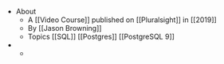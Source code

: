 - About
	- A [[Video Course]] published on [[Pluralsight]] in [[2019]]
	- By [[Jason Browning]]
	- Topics [[SQL]] [[Postgres]] [[PostgreSQL 9]]
-
	-